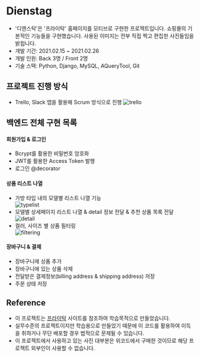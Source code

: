 # Dienstag
- '디엔스탁'은 '프라이탁' 홈페이지를 모티브로 구현한 프로젝트입니다. 쇼핑몰의 기본적인 기능들을 구현했습니다. 사용된 이미지는 전부 직접 찍고 편집한 사진들임을 밝힙니다.
- 개발 기간: 2021.02.15 ~ 2021.02.26
- 개발 인원:  Back 3명 / Front 2명
- 기술 스택: Python, Django, MySQL, AQueryTool, Git

## 프로젝트 진행 방식
- Trello, Slack 앱을 활용해 Scrum 방식으로 진행
![trello](https://user-images.githubusercontent.com/72085261/109430747-3c209600-7a46-11eb-9a5a-49780b91f427.gif)

## 백엔드 전체 구현 목록
#### 회원가입 & 로그인
- Bcrypt를 활용한 비밀번호 암호화
- JWT를 활용한 Access Token 발행
- 로그인 @decorator 
#### 상품 리스트 나열
- 가방 타입 내의 모델별 리스트 나열 기능 <br>
![typelist](https://user-images.githubusercontent.com/72085261/109441202-f2e93a00-7a77-11eb-8371-e303c2ffd95b.gif)<br>
- 모델별 상세페이지 리스트 나열 & detail 정보 전달 & 추천 상품 목록 전달<br>
![detail](https://user-images.githubusercontent.com/72085261/109441299-465b8800-7a78-11eb-988e-5f93193d4647.gif)<br>
- 컬러, 사이즈 별 상품 필터링<br>
![filtering](https://user-images.githubusercontent.com/72085261/109441319-54110d80-7a78-11eb-8048-68dd54645919.gif)<br>

#### 장바구니 & 결제
- 장바구니에 상품 추가
- 장바구니에 있는 상품 삭제
- 전달받은 결제정보(billing address & shipping address) 저장
- 주문 상태 저장

## Reference
- 이 프로젝트는 <a href="http://www.freitag.ch/">프라이탁</a> 사이트를 참조하여 학습목적으로 만들었습니다.
- 실무수준의 프로젝트이지만 학습용으로 만들었기 때문에 이 코드를 활용하여 이득을 취하거나 무단 배포할 경우 법적으로 문제될 수 있습니다.
- 이 프로젝트에서 사용하고 있는 사진 대부분은 위코드에서 구매한 것이므로 해당 프로젝트 외부인이 사용할 수 없습니다.
